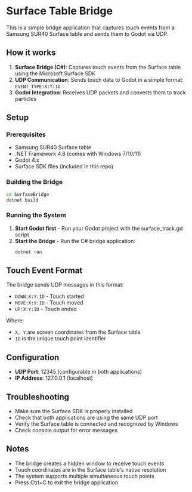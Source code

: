 # Surface Table Bridge

This is a simple bridge application that captures touch events from a Samsung SUR40 Surface table and sends them to Godot via UDP.

## How it works

1. **Surface Bridge (C#)**: Captures touch events from the Surface table using the Microsoft Surface SDK
2. **UDP Communication**: Sends touch data to Godot in a simple format: `EVENT_TYPE:X:Y:ID`
3. **Godot Integration**: Receives UDP packets and converts them to track particles

## Setup

### Prerequisites

- Samsung SUR40 Surface table
- .NET Framework 4.8 (comes with Windows 7/10/11)
- Godot 4.x
- Surface SDK files (included in this repo)

### Building the Bridge

```bash
cd SurfaceBridge
dotnet build
```

### Running the System

1. **Start Godot first** - Run your Godot project with the surface_track.gd script
2. **Start the Bridge** - Run the C# bridge application:
   ```bash
   dotnet run
   ```

## Touch Event Format

The bridge sends UDP messages in this format:

- `DOWN:X:Y:ID` - Touch started
- `MOVE:X:Y:ID` - Touch moved
- `UP:X:Y:ID` - Touch ended

Where:

- `X, Y` are screen coordinates from the Surface table
- `ID` is the unique touch point identifier

## Configuration

- **UDP Port**: 12345 (configurable in both applications)
- **IP Address**: 127.0.0.1 (localhost)

## Troubleshooting

- Make sure the Surface SDK is properly installed
- Check that both applications are using the same UDP port
- Verify the Surface table is connected and recognized by Windows
- Check console output for error messages

## Notes

- The bridge creates a hidden window to receive touch events
- Touch coordinates are in the Surface table's native resolution
- The system supports multiple simultaneous touch points
- Press Ctrl+C to exit the bridge application

